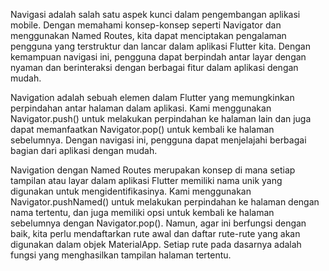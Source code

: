 Navigasi adalah salah satu aspek kunci dalam pengembangan aplikasi mobile. Dengan memahami konsep-konsep seperti Navigator dan menggunakan Named Routes, kita dapat menciptakan pengalaman pengguna yang terstruktur dan lancar dalam aplikasi Flutter kita. Dengan kemampuan navigasi ini, pengguna dapat berpindah antar layar dengan nyaman dan berinteraksi dengan berbagai fitur dalam aplikasi dengan mudah.

Navigation adalah sebuah elemen dalam Flutter yang memungkinkan perpindahan antar halaman dalam aplikasi. Kami menggunakan Navigator.push() untuk melakukan perpindahan ke halaman lain dan juga dapat memanfaatkan Navigator.pop() untuk kembali ke halaman sebelumnya. Dengan navigasi ini, pengguna dapat menjelajahi berbagai bagian dari aplikasi dengan mudah.

Navigation dengan Named Routes merupakan konsep di mana setiap tampilan atau layar dalam aplikasi Flutter memiliki nama unik yang digunakan untuk mengidentifikasinya. Kami menggunakan Navigator.pushNamed() untuk melakukan perpindahan ke halaman dengan nama tertentu, dan juga memiliki opsi untuk kembali ke halaman sebelumnya dengan Navigator.pop(). Namun, agar ini berfungsi dengan baik, kita perlu mendaftarkan rute awal dan daftar rute-rute yang akan digunakan dalam objek MaterialApp. Setiap rute pada dasarnya adalah fungsi yang menghasilkan tampilan halaman tertentu.







